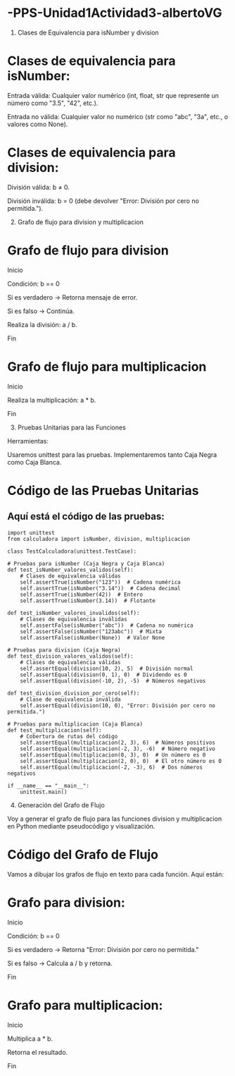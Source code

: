 # -PPS-Unidad1Actividad3-albertoVG


1. Clases de Equivalencia para isNumber y division

# Clases de equivalencia para isNumber:

Entrada válida: Cualquier valor numérico (int, float, str que represente un número como "3.5", "42", etc.).

Entrada no válida: Cualquier valor no numérico (str como "abc", "3a", etc., o valores como None).

# Clases de equivalencia para division:

División válida: b ≠ 0.

División inválida: b = 0 (debe devolver "Error: División por cero no permitida.").

2. Grafo de flujo para division y multiplicacion

# Grafo de flujo para division

Inicio

Condición: b == 0

Si es verdadero → Retorna mensaje de error.

Si es falso → Continúa.

Realiza la división: a / b.

Fin

# Grafo de flujo para multiplicacion

Inicio

Realiza la multiplicación: a * b.

Fin

3. Pruebas Unitarias para las Funciones

Herramientas:

Usaremos unittest para las pruebas. Implementaremos tanto Caja Negra como Caja Blanca.

# Código de las Pruebas Unitarias

## Aquí está el código de las pruebas:


    import unittest
    from calculadora import isNumber, division, multiplicacion
    
    class TestCalculadora(unittest.TestCase):

    # Pruebas para isNumber (Caja Negra y Caja Blanca)
    def test_isNumber_valores_validos(self):
        # Clases de equivalencia válidas
        self.assertTrue(isNumber("123"))  # Cadena numérica
        self.assertTrue(isNumber("3.14"))  # Cadena decimal
        self.assertTrue(isNumber(42))  # Entero
        self.assertTrue(isNumber(3.14))  # Flotante

    def test_isNumber_valores_invalidos(self):
        # Clases de equivalencia inválidas
        self.assertFalse(isNumber("abc"))  # Cadena no numérica
        self.assertFalse(isNumber("123abc"))  # Mixta
        self.assertFalse(isNumber(None))  # Valor None

    # Pruebas para division (Caja Negra)
    def test_division_valores_validos(self):
        # Clases de equivalencia válidas
        self.assertEqual(division(10, 2), 5)  # División normal
        self.assertEqual(division(0, 1), 0)  # Dividendo es 0
        self.assertEqual(division(-10, 2), -5)  # Números negativos

    def test_division_division_por_cero(self):
        # Clase de equivalencia inválida
        self.assertEqual(division(10, 0), "Error: División por cero no permitida.")

    # Pruebas para multiplicacion (Caja Blanca)
    def test_multiplicacion(self):
        # Cobertura de rutas del código
        self.assertEqual(multiplicacion(2, 3), 6)  # Números positivos
        self.assertEqual(multiplicacion(-2, 3), -6)  # Número negativo
        self.assertEqual(multiplicacion(0, 3), 0)  # Un número es 0
        self.assertEqual(multiplicacion(2, 0), 0)  # El otro número es 0
        self.assertEqual(multiplicacion(-2, -3), 6)  # Dos números negativos

    if __name__ == "__main__":
        unittest.main()

4. Generación del Grafo de Flujo

Voy a generar el grafo de flujo para las funciones division y multiplicacion en Python mediante pseudocódigo y visualización.

# Código del Grafo de Flujo

Vamos a dibujar los grafos de flujo en texto para cada función. Aquí están:

# Grafo para division:

Inicio

Condición: b == 0

Si es verdadero → Retorna "Error: División por cero no permitida."

Si es falso → Calcula a / b y retorna.

Fin

# Grafo para multiplicacion:

Inicio

Multiplica a * b.

Retorna el resultado.

Fin

